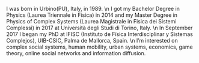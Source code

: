 I was born in Urbino(PU), Italy, in 1989. \n
I got my Bachelor Degree in Physics (Laurea Triennale in Fisica) in 2014 and my Master Degree in Physics of Complex Systems (Laurea Magistrale in Fisica dei Sistemi Complessi) in 2017 at Università degli Studi di Torino, Italy. \n
In September 2017 I began my PhD at IFISC (Instituto de Física Interdisciplinar y Sistemas Complejos), UIB-CSIC, Palma de Mallorca, Spain. \n
I’m interested on complex social systems, human mobility, urban systems, economics, game theory, online social networks and information diffusion.
